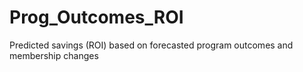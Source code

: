 # Prog_Outcomes_ROI
Predicted savings (ROI) based on forecasted program outcomes and membership changes
